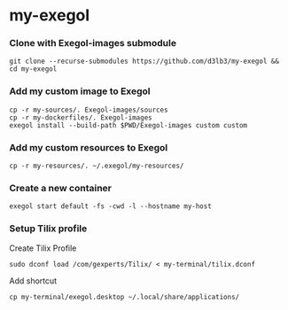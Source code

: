 # my-exegol

### Clone with Exegol-images submodule

```
git clone --recurse-submodules https://github.com/d3lb3/my-exegol && cd my-exegol
```

### Add my custom image to Exegol

```
cp -r my-sources/. Exegol-images/sources
cp -r my-dockerfiles/. Exegol-images
exegol install --build-path $PWD/Exegol-images custom custom
```

###  Add my custom resources to Exegol

```
cp -r my-resources/. ~/.exegol/my-resources/
```

### Create a new container

```
exegol start default -fs -cwd -l --hostname my-host
```

### Setup Tilix profile

Create Tilix Profile

```
sudo dconf load /com/gexperts/Tilix/ < my-terminal/tilix.dconf
```

Add shortcut

```
cp my-terminal/exegol.desktop ~/.local/share/applications/
```